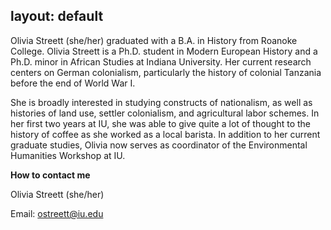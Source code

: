 layout: default
---

Olivia Streett (she/her) graduated with a B.A. in History from Roanoke College. Olivia Streett is a Ph.D. student in Modern European History and a Ph.D. minor in African Studies at Indiana University. Her current research centers on German colonialism, particularly the history of colonial Tanzania before the end of World War I. 

She is broadly interested in studying constructs of nationalism, as well as histories of land use, settler colonialism, and agricultural labor schemes. In her first two years at IU, she was able to give quite a lot of thought to the history of coffee as she worked as a local barista. In addition to her current graduate studies, Olivia now serves as coordinator of the Environmental Humanities Workshop at IU.

**How to contact me**

Olivia Streett (she/her)

Email: <ostreett@iu.edu>
